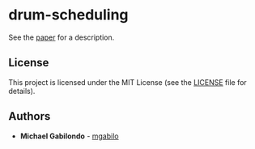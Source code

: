# drum-scheduling

See the [paper](paper.pdf) for a description.

## License

This project is licensed under the MIT License (see the [LICENSE](LICENSE) file for details).

## Authors

* **Michael Gabilondo** - [mgabilo](https://github.com/mgabilo)
